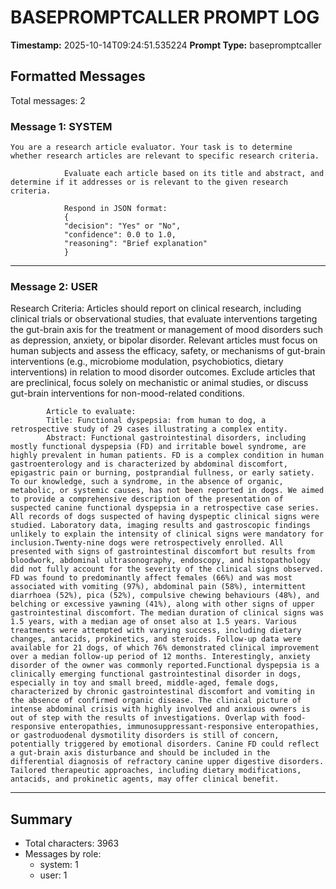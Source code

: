 # BASEPROMPTCALLER PROMPT LOG
**Timestamp:** 2025-10-14T09:24:51.535224
**Prompt Type:** basepromptcaller

## Formatted Messages
Total messages: 2

### Message 1: SYSTEM

```
You are a research article evaluator. Your task is to determine whether research articles are relevant to specific research criteria.

            Evaluate each article based on its title and abstract, and determine if it addresses or is relevant to the given research criteria.

            Respond in JSON format:
            {
            "decision": "Yes" or "No",
            "confidence": 0.0 to 1.0,
            "reasoning": "Brief explanation"
            }
```

---

### Message 2: USER

Research Criteria: Articles should report on clinical research, including clinical trials or observational studies, that evaluate interventions targeting the gut-brain axis for the treatment or management of mood disorders such as depression, anxiety, or bipolar disorder. Relevant articles must focus on human subjects and assess the efficacy, safety, or mechanisms of gut-brain interventions (e.g., microbiome modulation, psychobiotics, dietary interventions) in relation to mood disorder outcomes. Exclude articles that are preclinical, focus solely on mechanistic or animal studies, or discuss gut-brain interventions for non-mood-related conditions.

            Article to evaluate:
            Title: Functional dyspepsia: from human to dog, a retrospective study of 29 cases illustrating a complex entity.
            Abstract: Functional gastrointestinal disorders, including mostly functional dyspepsia (FD) and irritable bowel syndrome, are highly prevalent in human patients. FD is a complex condition in human gastroenterology and is characterized by abdominal discomfort, epigastric pain or burning, postprandial fullness, or early satiety. To our knowledge, such a syndrome, in the absence of organic, metabolic, or systemic causes, has not been reported in dogs. We aimed to provide a comprehensive description of the presentation of suspected canine functional dyspepsia in a retrospective case series. All records of dogs suspected of having dyspeptic clinical signs were studied. Laboratory data, imaging results and gastroscopic findings unlikely to explain the intensity of clinical signs were mandatory for inclusion.Twenty-nine dogs were retrospectively enrolled. All presented with signs of gastrointestinal discomfort but results from bloodwork, abdominal ultrasonography, endoscopy, and histopathology did not fully account for the severity of the clinical signs observed. FD was found to predominantly affect females (66%) and was most associated with vomiting (97%), abdominal pain (58%), intermittent diarrhoea (52%), pica (52%), compulsive chewing behaviours (48%), and belching or excessive yawning (41%), along with other signs of upper gastrointestinal discomfort. The median duration of clinical signs was 1.5 years, with a median age of onset also at 1.5 years. Various treatments were attempted with varying success, including dietary changes, antacids, prokinetics, and steroids. Follow-up data were available for 21 dogs, of which 76% demonstrated clinical improvement over a median follow-up period of 12 months. Interestingly, anxiety disorder of the owner was commonly reported.Functional dyspepsia is a clinically emerging functional gastrointestinal disorder in dogs, especially in toy and small breed, middle-aged, female dogs, characterized by chronic gastrointestinal discomfort and vomiting in the absence of confirmed organic disease. The clinical picture of intense abdominal crisis with highly involved and anxious owners is out of step with the results of investigations. Overlap with food-responsive enteropathies, immunosuppressant-responsive enteropathies, or gastroduodenal dysmotility disorders is still of concern, potentially triggered by emotional disorders. Canine FD could reflect a gut-brain axis disturbance and should be included in the differential diagnosis of refractory canine upper digestive disorders. Tailored therapeutic approaches, including dietary modifications, antacids, and prokinetic agents, may offer clinical benefit.

---

## Summary
- Total characters: 3963
- Messages by role:
  - system: 1
  - user: 1